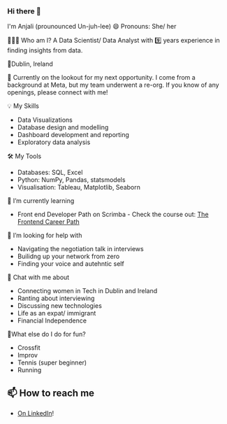 ### Hi there 👋

I'm Anjali (prounounced Un-juh-lee)
😄 Pronouns: She/ her

🙋🏻‍♀️ Who am I? 
A Data Scientist/ Data Analyst with 9️⃣ years experience in finding insights from data. 

📍Dublin, Ireland

💼 Currently on the lookout for my next opportunity. I come from a background at Meta, but my team underwent a re-org. If you know of any openings, please connect with me!

💡 My Skills
- Data Visualizations
- Database design and modelling
- Dashboard development and reporting
- Exploratory data analysis

🛠️ My Tools

- Databases: SQL, Excel
- Python: NumPy, Pandas, statsmodels
- Visualisation: Tableau, Matplotlib, Seaborn

🌱 I’m currently learning

- Front end Developer Path on Scrimba - Check the course out: [The Frontend Career Path](https://scrimba.com/learn/frontend)

🤔 I’m looking for help with

- Navigating the negotiation talk in interviews
- Builidng up your network from zero
- Finding your voice and autehntic self

💬 Chat with me about

- Connecting women in Tech in Dublin and Ireland
- Ranting about interviewing
- Discussing new technologies
- Life as an expat/ immigrant
- Financial Independence

💃What else do I do for fun?

- Crossfit
- Improv
- Tennis (super beginner)
- Running


 📫 How to reach me
- 
-   [On LinkedIn](https://www.linkedin.com/in/anjali-karimpil/)!

<!--
**pattern-recogniser/pattern-recogniser** is a ✨ _special_ ✨ repository because its `README.md` (this file) appears on your GitHub profile.

Here are some ideas to get you started:

- 🔭 I’m currently working on ...
- 🌱 I’m currently learning ...
- 👯 I’m looking to collaborate on ...
- 🤔 I’m looking for help with ...
- 💬 Ask me about ...
- 📫 How to reach me: ...
- 😄 Pronouns: ...
- ⚡ Fun fact: ...
-->
